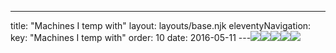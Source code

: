 ---
title: "Machines I temp with"
layout: layouts/base.njk
eleventyNavigation:
  key: "Machines I temp with"
  order: 10
date: 2016-05-11
---![](https://s3.eu-west-1.amazonaws.com/jessicaakerman.com/Workshop.jpg)![](https://s3.eu-west-1.amazonaws.com/jessicaakerman.com/DampersAndHose(MachinesITempWith)_55.0x75.4_GraphiteOnPaper.jpg)![](https://s3.eu-west-1.amazonaws.com/jessicaakerman.com/Latoya-web.jpg)![](https://s3.eu-west-1.amazonaws.com/jessicaakerman.com/Mouse-web.jpg)![](https://s3.eu-west-1.amazonaws.com/jessicaakerman.com/Brown-tape-dispenser-2.jpg)